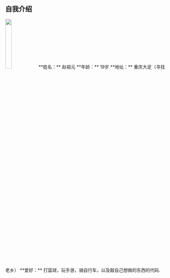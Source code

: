 ## 自我介绍
<img src="http://b319.photo.store.qq.com/psb?/V10Hvxck4QCdZ7/9VlZEeZ7iUG5AETyudX15.BuTF2dwnvjkY*ZNGHZrqE!/b/dD8BAAAAAAAA&bo=OASgBQAAAAARB6k!&rf=viewer_4" width="20%" alt=""/>  
**姓名：** 赵祖元  
**年龄：** 19岁  
**地址：** 重庆大足（寻找老乡）  
**爱好：** 打篮球，玩手游，骑自行车，以及敲自己想做的东西的代码.
